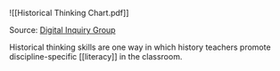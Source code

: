 ![[Historical Thinking Chart.pdf]]

Source: [Digital Inquiry Group](https://inquirygroup.org/history-lessons/historical-thinking-chart?check_logged_in=1)

Historical thinking skills are one way in which history teachers promote discipline-specific [[literacy]] in the classroom.